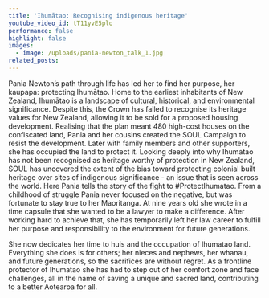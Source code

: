 ```yaml
---
title: 'Ihumātao: Recognising indigenous heritage'
youtube_video_id: tT11yvE5plo
performance: false
highlight: false
images:
  - image: /uploads/pania-newton_talk_1.jpg
related_posts:
---
```


Pania Newton’s path through life has led her to find her purpose, her kaupapa: protecting Ihumātao. Home to the earliest inhabitants of New Zealand, Ihumātao is a landscape of cultural, historical, and environmental significance. Despite this, the Crown has failed to recognise its heritage values for New Zealand, allowing it to be sold for a proposed housing development. Realising that the plan meant 480 high-cost houses on the confiscated land, Pania and her cousins created the SOUL Campaign to resist the development. Later with family members and other supporters, she has occupied the land to protect it. Looking deeply into why Ihumātao has not been recognised as heritage worthy of protection in New Zealand, SOUL has uncovered the extent of the bias toward protecting colonial built heritage over sites of indigenous significance - an issue that is seen across the world. Here Pania tells the story of the fight to \#ProtectIhumatao. From a childhood of struggle Pania never focused on the negative, but was fortunate to stay true to her Maoritanga. At nine years old she wrote in a time capsule that she wanted to be a lawyer to make a difference. After working hard to achieve that, she has temporarily left her law career to fulfill her purpose and responsibility to the environment for future generations.

She now dedicates her time to huis and the occupation of Ihumatao land. Everything she does is for others; her nieces and nephews, her whanau, and future generations, so the sacrifices are without regret. As a frontline protector of Ihumatao she has had to step out of her comfort zone and face challenges, all in the name of saving a unique and sacred land, contributing to a better Aotearoa for all.